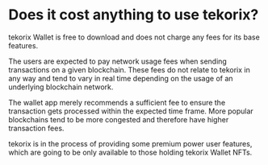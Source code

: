 # Does it cost anything to use tekorix?

tekorix Wallet is free to download and does not charge any fees for its base features.

The users are expected to pay network usage fees when sending transactions on a given blockchain. These fees do not relate to tekorix in any way and tend to vary in real time depending on the usage of an underlying blockchain network.

The wallet app merely recommends a sufficient fee to ensure the transaction gets processed within the expected time frame. More popular blockchains tend to be more congested and therefore have higher transaction fees.

tekorix is in the process of providing some premium power user features, which are going to be only available to those holding tekorix Wallet NFTs.